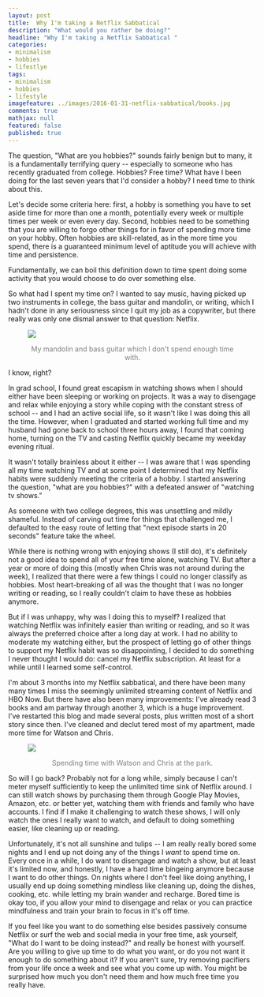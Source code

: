 ```yaml
---
layout: post
title:  Why I'm taking a Netflix Sabbatical
description: "What would you rather be doing?"
headline: "Why I'm taking a Netflix Sabbatical "
categories: 
- minimalism
- hobbies
- lifestlye
tags: 
- minimalism
- hobbies
- lifestyle
imagefeature: ../images/2016-01-31-netflix-sabbatical/books.jpg
comments: true
mathjax: null
featured: false
published: true
---
```

The question, "What are you hobbies?" sounds fairly benign but to many, it is a fundamentally terrifying query -- especially to someone who has recently graduated from college. Hobbies? Free time? What have I been doing for the last seven years that I'd consider a hobby? I need time to think about this.

Let's decide some criteria here: first, a hobby is something you have to set aside time for more than one a month, potentially every week or multiple times per week or even every day. Second, hobbies need to be something that you are willing to forgo other things for in favor of spending more time on your hobby. Often hobbies are skill-related, as in the more time you spend, there is a guaranteed minimum level of aptitude you will achieve with time and persistence.

Fundamentally, we can boil this definition down to time spent doing some activity that you would choose to do over something else.

So what had I spent my time on? I wanted to say music, having picked up two instruments in college, the bass guitar and mandolin, or writing, which I hadn't done in any seriousness since I quit my job as a copywriter, but there really was only one dismal answer to that question: Netflix.

<figure>
        <a href="{{ site.url }}/images/2016-01-31-netflix-sabbatical/instruments.jpg"><img src="{{ site.url }}/images/2016-01-31-netflix-sabbatical/instruments.jpg"></a>
	<p style="color: gray" align="middle">My mandolin and bass guitar which I don't spend enough time with.</p>
</figure>

I know, right?

In grad school, I found great escapism in watching shows when I should either have been sleeping or working on projects. It was a way to disengage and relax while enjoying a story while coping with the constant stress of school -- and I had an active social life, so it wasn't like I was doing this all the time. However, when I graduated and started working full time and my husband had gone back to school three hours away, I found that coming home, turning on the TV and casting Netflix quickly became my weekday evening ritual. 

It wasn't totally brainless about it either -- I was aware that I was spending all my time watching TV and at some point I determined that my Netflix habits were suddenly meeting the criteria of a hobby. I started answering the question, "what are you hobbies?" with a defeated answer of "watching tv shows."

As someone with two college degrees, this was unsettling and mildly shameful. Instead of carving out time for things that challenged me, I defaulted to the easy route of letting that "next episode starts in 20 seconds" feature take the wheel.

While there is nothing wrong with enjoying shows (I still do), it's definitely not a good idea to spend all of your free time alone, watching TV. But after a year or more of doing this (mostly when Chris was not around during the week), I realized that there were a few things I could no longer classify as hobbies. Most heart-breaking of all was the thought that I was no longer writing or reading, so I really couldn't claim to have these as hobbies anymore.

But if I was unhappy, why was I doing this to myself? I realized that watching Netflix was infinitely easier than writing or reading, and so it was always the preferred choice after a long day at work. I had no ability to moderate my watching either, but the prospect of letting go of other things to support my Netflix habit was so disappointing, I decided to do something I never thought I would do: cancel my Netflix subscription. At least for a while until I learned some self-control.

I'm about 3 months into my Netflix sabbatical, and there have been many many times I miss the seemingly unlimited streaming content of Netflix and HBO Now. But there have also been many improvements: I've already read 3 books and am partway through another 3, which is a huge improvement. I've restarted this blog and made several posts, plus written most of a short story since then. I've cleaned and declut
tered most of my apartment, made more time for Watson and Chris.

<figure>
	<a href="{{ site.url }}/images/2016-01-31-netflix-sabbatical/family.jpg"><img src="{{ site.url }}/images/2016-01-31-netflix-sabbatical/family.jpg"></a>
	<p style="color: gray" align="middle">Spending time with Watson and Chris at the park.</p>
</figure>

So will I go back? Probably not for a long while, simply because I can't meter myself sufficiently to keep the unlimited time sink of Netflix around. I can still watch shows by purchasing them through Google Play Movies, Amazon, etc. or better yet, watching them with friends and family who have accounts. I find if I make it challenging to watch these shows, I will only watch the ones I really want to watch, and default to doing something easier, like cleaning up or reading.

Unfortunately, it's not all sunshine and tulips -- I am really really bored some nights and I end up not doing any of the things I *want* to spend time on. Every once in a while, I do want to disengage and watch a show, but at least it's limited now, and honestly, I have a hard time bingeing anymore because I want to do other things. On nights where I don't feel like doing anything, I usually end up doing something mindless like cleaning up, doing the dishes, cooking, etc. while letting my brain wander and recharge. Bored time is okay too, if you allow your mind to disengage and relax or you can practice mindfulness and train your brain to focus in it's off time. 

If you feel like you want to do something else besides passively consume Netflix or surf the web and social media in your free time, ask yourself, "What do I want to be doing instead?" and really be honest with yourself. Are you willing to give up time to do what you want, or do you not want it enough to do something about it? If you aren't sure, try removing pacifiers from your life once a week and see what you come up with. You might be surprised how much you don't need them and how much free time you really have.